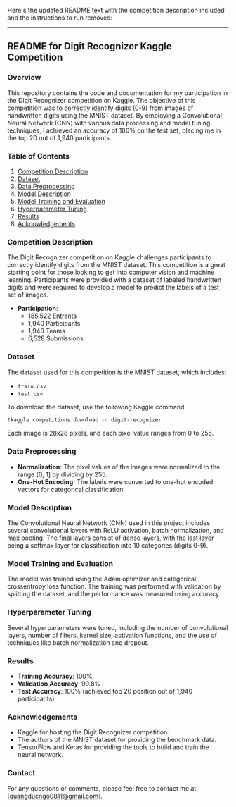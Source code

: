 Here's the updated README text with the competition description included and the instructions to run removed:

---

## README for Digit Recognizer Kaggle Competition

### Overview

This repository contains the code and documentation for my participation in the Digit Recognizer competition on Kaggle. The objective of this competition was to correctly identify digits (0-9) from images of handwritten digits using the MNIST dataset. By employing a Convolutional Neural Network (CNN) with various data processing and model tuning techniques, I achieved an accuracy of 100% on the test set, placing me in the top 20 out of 1,940 participants.

### Table of Contents

1. [Competition Description](#competition-description)
2. [Dataset](#dataset)
3. [Data Preprocessing](#data-preprocessing)
4. [Model Description](#model-description)
5. [Model Training and Evaluation](#model-training-and-evaluation)
6. [Hyperparameter Tuning](#hyperparameter-tuning)
7. [Results](#results)
8. [Acknowledgements](#acknowledgements)

### Competition Description

The Digit Recognizer competition on Kaggle challenges participants to correctly identify digits from the MNIST dataset. This competition is a great starting point for those looking to get into computer vision and machine learning. Participants were provided with a dataset of labeled handwritten digits and were required to develop a model to predict the labels of a test set of images.

- **Participation**:
    - 185,522 Entrants
    - 1,940 Participants
    - 1,940 Teams
    - 6,528 Submissions

### Dataset

The dataset used for this competition is the MNIST dataset, which includes:
- `train.csv`
- `test.csv`

To download the dataset, use the following Kaggle command:
```sh
!kaggle competitions download -c digit-recognizer
```

Each image is 28x28 pixels, and each pixel value ranges from 0 to 255.

### Data Preprocessing

- **Normalization**: The pixel values of the images were normalized to the range [0, 1] by dividing by 255.
- **One-Hot Encoding**: The labels were converted to one-hot encoded vectors for categorical classification.

### Model Description

The Convolutional Neural Network (CNN) used in this project includes several convolutional layers with ReLU activation, batch normalization, and max pooling. The final layers consist of dense layers, with the last layer being a softmax layer for classification into 10 categories (digits 0-9).

### Model Training and Evaluation

The model was trained using the Adam optimizer and categorical crossentropy loss function. The training was performed with validation by splitting the dataset, and the performance was measured using accuracy.

### Hyperparameter Tuning

Several hyperparameters were tuned, including the number of convolutional layers, number of filters, kernel size, activation functions, and the use of techniques like batch normalization and dropout.

### Results

- **Training Accuracy**: 100%
- **Validation Accuracy**: 99.8%
- **Test Accuracy**: 100% (achieved top 20 position out of 1,940 participants)

### Acknowledgements

- Kaggle for hosting the Digit Recognizer competition.
- The authors of the MNIST dataset for providing the benchmark data.
- TensorFlow and Keras for providing the tools to build and train the neural network.

### Contact

For any questions or comments, please feel free to contact me at [quangducngo0811@gmail.com].
